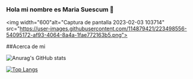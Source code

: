 ### Hola mi nombre es Maria Suescum  👋

<img width="600"alt="Captura de pantalla 2023-02-03 103714" src="https://user-images.githubusercontent.com/114879421/223498556-54095172-af93-4064-8a4a-1fae772163b5.png">


##Acerca de mi

![Anurag's GitHub stats](https://github-readme-stats.vercel.app/api?username=mariasuescumg&show_icons=true&theme=tokyonight)

[![Top Langs](https://github-readme-stats.vercel.app/api/top-langs/?username=mariasuescumg&layout=compact)](https://github.com/anuraghazra/github-readme-stats)
